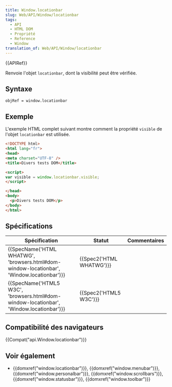 ```yaml
---
title: Window.locationbar
slug: Web/API/Window/locationbar
tags:
  - API
  - HTML DOM
  - Propriété
  - Reference
  - Window
translation_of: Web/API/Window/locationbar
---
```

{{APIRef}}

Renvoie l'objet `locationbar`, dont la visibilité peut être vérifiée.

## Syntaxe

    objRef = window.locationbar

## Exemple

L'exemple HTML complet suivant montre comment la propriété `visible` de l'objet `locationbar` est utilisée.

```html
<!DOCTYPE html>
<html lang="fr">
<head>
<meta charset="UTF-8" />
<title>Divers tests DOM</title>

<script>
var visible = window.locationbar.visible;
</script>

</head>
<body>
  <p>Divers tests DOM</p>
</body>
</html>
```

## Spécifications

| Spécification                                                                                                            | Statut                           | Commentaires |
| ------------------------------------------------------------------------------------------------------------------------ | -------------------------------- | ------------ |
| {{SpecName('HTML WHATWG', 'browsers.html#dom-window-locationbar', 'Window.locationbar')}} | {{Spec2('HTML WHATWG')}} |              |
| {{SpecName('HTML5 W3C', 'browsers.html#dom-window-locationbar', 'Window.locationbar')}}     | {{Spec2('HTML5 W3C')}}     |              |

## Compatibilité des navigateurs

{{Compat("api.Window.locationbar")}}

## Voir également

- {{domxref("window.locationbar")}}, {{domxref("window.menubar")}}, {{domxref("window.personalbar")}}, {{domxref("window.scrollbars")}}, {{domxref("window.statusbar")}}, {{domxref("window.toolbar")}}

